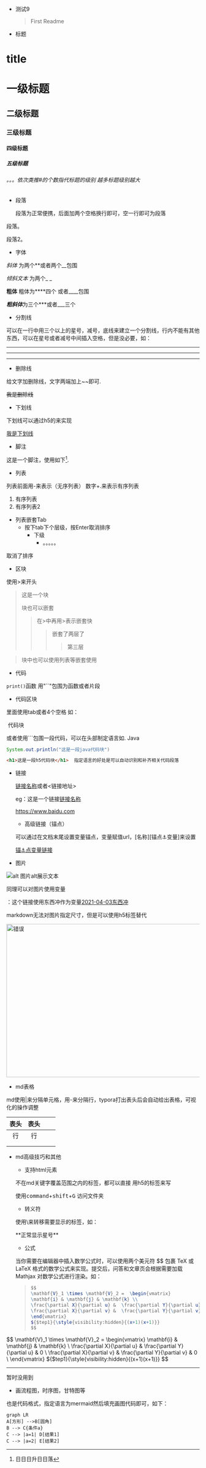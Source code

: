 - 测试9

  > First Readme



- 标题

# title

# 一级标题

## 二级标题

### 三级标题

#### 四级标题

##### 五级标题

###### 。。。依次类推#的个数指代标题的级别 越多标题级别越大

- 段落

  段落为正常便携，后面加两个空格换行即可，空一行即可为段落    



段落。



段落2。



- 字体

*斜体* 为两个**或者两个__包围

_倾斜文本_ 为两个_ _

**粗体** 粗体为****四个 或者____包围

***粗斜体***为三个***或者___三个



- 分割线

可以在一行中用三个以上的星号，减号，底线来建立一个分割线，行内不能有其他东西，可以在星号或者减号中间插入空格，但是没必要，如：

***

---

___

- 删除线

给文字加删除线，文字两端加上~~即可. 

~~我是删除线~~

- 下划线

下划线可以通过h5的<u></u>来实现

<u>我是下划线</u>

- 脚注

这是一个脚注，使用如下[^typora]. 

[^typora]:日日日升日日落

- 列表

列表前面用-来表示（无序列表） 数字+.来表示有序列表

1. 有序列表
2. 有序列表2

- 列表嵌套Tab
  - 按下tab下个层级，按Enter取消排序
    - 下级
      - 。。。。。

取消了排序

- 区块

使用>来开头

> 这是一个块
>
> 块也可以嵌套
>
> > 在>中再用>表示嵌套快
> >
> > > 嵌套了两层了
> > >
> > > > 第三层

> 块中也可以使用列表等嵌套使用



- 代码

`print()`函数 用"``"包围为函数或者片段

- 代码区块

里面使用tab或者4个空格 如：

​	代码块

或者使用```包围一段代码，可以在头部制定语言如.  Java

```java
System.out.println("这是一段java代码块")
```

```html
<h1>这是一段h5代码块</h1>  指定语言的好处是可以自动识别和补齐相关代码段落
```

- 链接

  [链接名称]( 链接地址)或者<链接地址>

  eg：这是一个链接[链接名称](https://www.baidu.com)

  <https://www.baidu.com>

  - 高级链接（锚点）

  可以通过在文档末尾设置变量锚点，变量赋值url，[名称][锚点⚓️变量]来设置

  [锚⚓️点变量链接][锚变量]

  [锚变量]: https://baidu.com

- 图片

![alt 图片alt展示文本](https://github.com/MeqiangX/resource/blob/main/image/b10115b0afef2b9a150e0b207426e1.jpg?raw=true "title可选标题")

同理可以对图片使用变量

：这个链接使用东西冲作为变量[2021-04-03东西冲][东西冲]

[东西冲]: /Users/xiaoqiang/Pictures/b10115b0afef2b9a150e0b207426e1.jpg

markdown无法对图片指定尺寸，但是可以使用h5标签替代<img>

<img src='/Users/xiaoqiang/Pictures/b10115b0afef2b9a150e0b207426e1.jpg' height=400 width=600 alt='错误' title='h5图片标题'></img>

- md表格

md使用|来分隔单元格，用-来分隔行，typora打出表头后会自动给出表格，可视化的操作调整

| 表头 | 表头 |      |      |
| :--: | :--: | ---- | ---- |
|  行  |  行  |      |      |
|      |      |      |      |
|      |      |      |      |

- md高级技巧和其他

  - 支持html元素

  不在md关键字覆盖范围之内的标签，都可以直接 用h5的标签来写

  使用<kbd>command</kbd>+<kbd>shift</kbd>+<kbd>G</kbd> 访问文件夹

  - 转义符

  使用\来转移需要显示的标签，如：

  \*\*正常显示星号\*\*

  - 公式

  当你需要在编辑器中插入数学公式时，可以使用两个美元符 $$ 包裹 TeX 或 LaTeX 格式的数学公式来实现。提交后，问答和文章页会根据需要加载 Mathjax 对数学公式进行渲染。如：

  > ```mathematica
  > $$
  > \mathbf{V}_1 \times \mathbf{V}_2 =  \begin{vmatrix} 
  > \mathbf{i} & \mathbf{j} & \mathbf{k} \\
  > \frac{\partial X}{\partial u} &  \frac{\partial Y}{\partial u} & 0 \\
  > \frac{\partial X}{\partial v} &  \frac{\partial Y}{\partial v} & 0 \\
  > \end{vmatrix}
  > ${$tep1}{\style{visibility:hidden}{(x+1)(x+1)}}
  > $$
  > ```

$$
\mathbf{V}_1 \times \mathbf{V}_2 =  \begin{vmatrix} 
\mathbf{i} & \mathbf{j} & \mathbf{k} \\
\frac{\partial X}{\partial u} &  \frac{\partial Y}{\partial u} & 0 \\
\frac{\partial X}{\partial v} &  \frac{\partial Y}{\partial v} & 0 \\
\end{vmatrix}
${$tep1}{\style{visibility:hidden}{(x+1)(x+1)}}
$$

___

暂时没用到

- 画流程图，时序图，甘特图等

也是代码格式，指定语言为mermaid然后填充画图代码即可，如下：

```mermaid
graph LR
A[方形] -->B[圆角]
B --> C{条件a}
C --> |a=1| D[结果1]
C --> |a=2| E[结果2]
```



